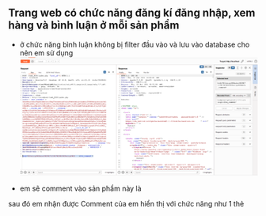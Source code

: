 ## Trang web có chức năng đăng kí đăng nhập, xem hàng và bình luận ở mỗi sản phẩm


- ở chức năng bình luận không bị filter đầu vào và lưu vào database cho nên em sử dụng 
![alt text](image.png)

- em sẽ comment vào sản phẩm này là <script>alert(1)</script>

sau đó em nhận được Comment của em hiển thị với chức năng như 1 thẻ <script> trong page
![alt text](image-1.png)

- Và khi đó bất kì người dùng nào vào đọc sản phẩm này của em đều sẽ bị dính phải 
![alt text](image-2.png)

- Và đây là lỗ hổng store XSS vì em có lưu nội dung của comment trong database.
![alt text](image-3.png)

- ở đây em sẽ dùng webhook
![alt text](image-4.png)
-Và sau khi load ảnh error thì sẽ gửi request đến webhook kèm cookie của nạn nhận với bất kì người dùng nào truy cập trang này
![alt text](image-5.png)

- vậy là em đã khai thác thành công lỗ hổng store XSS ạ.